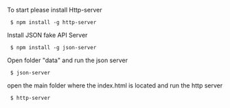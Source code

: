 
To start please install Http-server
```
 $ npm install -g http-server
```

Install JSON fake API Server
```
 $ npm install -g json-server
```
Open folder "data" and run the json server
```
 $ json-server
```
open the main folder where the index.html is located and run the http server
```
 $ http-server
```
